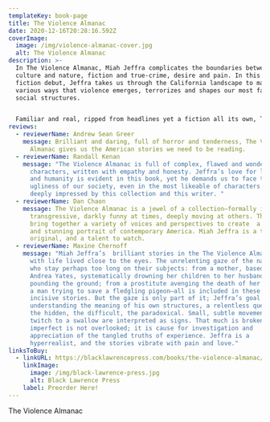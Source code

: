 ```yaml
---
templateKey: book-page
title: The Violence Almanac
date: 2020-12-16T20:28:16.592Z
coverImage:
  image: /img/violence-almanac-cover.jpg
  alt: The Violence Almanac
description: >-
  In The Violence Almanac, Miah Jeffra complicates the boundaries between
  culture and nature, fiction and true-crime, desire and pain. In this powerful
  fiction debut, Jeffra takes us through the California landscape to map the
  various ways that violence emerges, terrorizes and shapes our most familiar
  social structures.


  Familiar and real, ripped from headlines yet a fiction all its own, The Violence Almanac vacillates between visceral horror and heartbreaking humanity. With a broad array of voices, these stories paint a portrait of the vastly diverse, complicated, hyper-mediated state of California and the state of ourselves, and blurs the line between safety and danger, love and obsession, victim and agent of violence.
reviews:
  - reviewerName: Andrew Sean Greer
    message: Brilliant and daring, full of horror and tenderness, The Violence
      Almanac gives us the American stories we need to be reading.
  - reviewerName: Randall Kenan
    message: "The Violence Almanac is full of complex, flawed and wonderfully alive
      characters, written with empathy and honesty. Jeffra’s love for language
      and humanity is evident in this book, yet he demands us to face the
      ugliness of our society, even in the most likeable of characters. I am
      deeply impressed by this collection and this writer. "
  - reviewerName: Dan Chaon
    message: The Violence Almanac is a jewel of a collection–formally inventive,
      transgressive, darkly funny at times, deeply moving at others. The stories
      bring together a variety of voices and perspectives to create  a cohesive
      and stunning portrait of contemporary America. Miah Jeffra is a true
      original, and a talent to watch.
  - reviewerName: Maxine Chernoff
    message: "Miah Jeffra’s  brilliant stories in the The Violence Almanac seethe
      with life lived close to the eyes. The unrelenting gaze of the narrators,
      who stay perhaps too long on their subjects: from a mother, based on
      Andrea Yates, systematically drowning her children to her husband, fists
      pounding the ground; from a prostitute avenging the death of her friend to
      a man trying to save a fledgling pigeon–all is included in these honest,
      incisive stories. But the gaze is only part of it; Jeffra’s goal is
      understanding the meaning of his own structures, a relentless quest for
      the hidden, the difficult, the paradoxical. Small, subtle movements from a
      twitch to a swallow are interpreted as signs. That much is broken and
      imperfect is not overlooked; it is cause for investigation and
      appreciation of the tangled truths of experience. Jeffra is a
      hyperrealist, and the stories vibrate with pain and love."
linksToBuy:
  - linkURL: https://blacklawrencepress.com/books/the-violence-almanac/
    linkImage:
      image: /img/black-lawrence-press.jpg
      alt: Black Lawrence Press
    label: Preorder Here!
---
```

The Violence Almanac